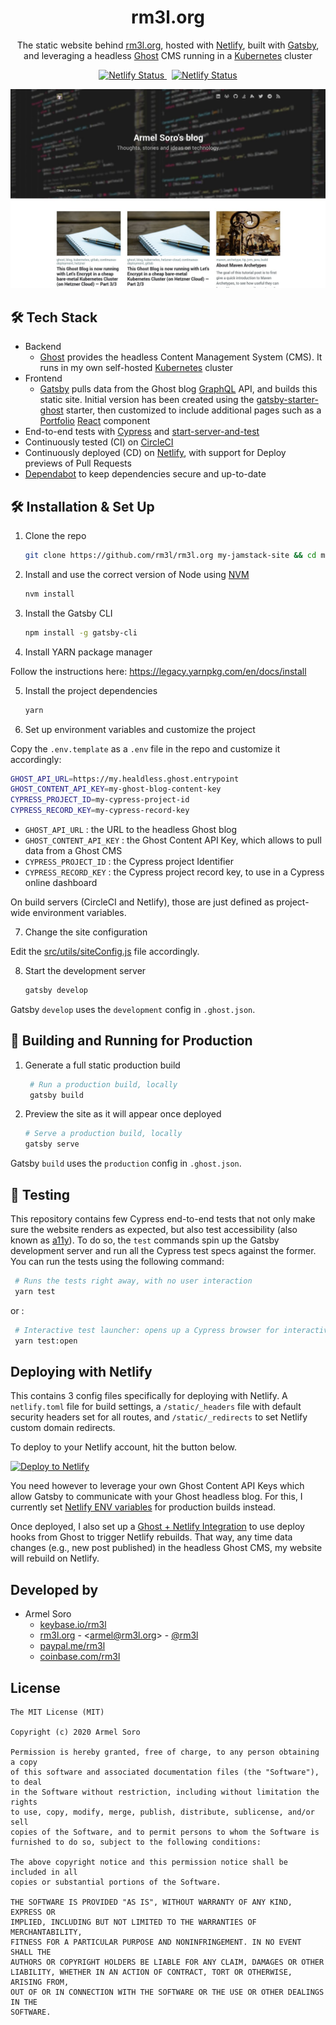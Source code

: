 <!-- <div align="center">
  <img alt="Logo" src="https://raw.githubusercontent.com/bchiang7/v4/master/src/images/logo.png" width="100" />
</div> -->
<h1 align="center">
  rm3l.org
</h1>
<p align="center">
  The static website behind <a href="https://rm3l.org" target="_blank">rm3l.org</a>,
  hosted with <a href="https://www.netlify.com/" target="_blank">Netlify</a>, built with <a href="https://www.gatsbyjs.org/" target="_blank">Gatsby</a>, and leveraging a headless <a href="https://ghost.org/" target="_blank">Ghost</a> CMS running in a <a href="https://kubernetes.io/" target="_blank">Kubernetes</a> cluster
</p>
<p align="center">
  <span>
    <a href="https://circleci.com/gh/rm3l/rm3l.org" target="_blank">
        <img src="https://circleci.com/gh/rm3l/rm3l.org.svg?style=svg" alt="Netlify Status" />
    </a>
    &nbsp;
    <a href="https://app.netlify.com/sites/rm3l-org/deploys" target="_blank">
        <img src="https://api.netlify.com/api/v1/badges/da8ff8df-c248-4af5-bd6b-21bb60b4c0bb/deploy-status" alt="Netlify Status" />
    </a>
    <!--&nbsp;
    Following the integration of Dependabot into Github, badge is not fixed yet. Commenting for now, until this is fixed
    <a href="https://dependabot.com" target="_blank">
        <img src="https://api.dependabot.com/badges/status?host=github&repo=rm3l/rm3l.org" alt="Dependabot Status" />
    </a>-->
  </span>
</p>

![demo](https://raw.githubusercontent.com/rm3l/rm3l.org/master/src/images/home_screenshot.png)

## 🛠 Tech Stack

* Backend
  * [Ghost](https://ghost.org/) provides the headless Content Management System (CMS). It runs in my own self-hosted [Kubernetes](https://kubernetes.io/) cluster
* Frontend
  * [Gatsby](https://www.gatsbyjs.org/) pulls data from the Ghost blog [GraphQL](https://graphql.org/) API, and builds this static site. Initial version has been created using the [gatsby-starter-ghost](https://www.gatsbyjs.org/starters/TryGhost/gatsby-starter-ghost/) starter, then customized to include additional pages such as a [Portfolio](src/pages/portfolio.js) [React](https://reactjs.org/) component
* End-to-end tests with [Cypress](https://www.cypress.io/) and [start-server-and-test](https://github.com/bahmutov/start-server-and-test#readme)
* Continuously tested (CI) on [CircleCI](https://circleci.com/gh/rm3l/rm3l.org)
* Continuously deployed (CD) on [Netlify](https://www.netlify.com/), with support for Deploy previews of Pull Requests
* [Dependabot](https://dependabot.com) to keep dependencies secure and up-to-date


## 🛠 Installation & Set Up

1. Clone the repo

   ```sh
   git clone https://github.com/rm3l/rm3l.org my-jamstack-site && cd my-jamstack-site
   ```

2. Install and use the correct version of Node using [NVM](https://github.com/nvm-sh/nvm)

   ```sh
   nvm install
   ```

3. Install the Gatsby CLI

   ```sh
   npm install -g gatsby-cli
   ```

4. Install YARN package manager

Follow the instructions here: https://legacy.yarnpkg.com/en/docs/install

5. Install the project dependencies

   ```sh
   yarn
   ```

6. Set up environment variables and customize the project

Copy the `.env.template` as a `.env` file in the repo and customize it accordingly:

   ```bash
   GHOST_API_URL=https://my.healdless.ghost.entrypoint
   GHOST_CONTENT_API_KEY=my-ghost-blog-content-key
   CYPRESS_PROJECT_ID=my-cypress-project-id
   CYPRESS_RECORD_KEY=my-cypress-record-key
   ```
- `GHOST_API_URL` : the URL to the headless Ghost blog
- `GHOST_CONTENT_API_KEY` : the Ghost Content API Key, which allows to pull data from a Ghost CMS
- `CYPRESS_PROJECT_ID` : the Cypress project Identifier
- `CYPRESS_RECORD_KEY` : the Cypress project record key, to use in a Cypress online dashboard

On build servers (CircleCI and Netlify), those are just defined as project-wide environment variables.

7. Change the site configuration

Edit the [src/utils/siteConfig.js](src/utils/siteConfig.js) file accordingly.

8. Start the development server

   ```sh
   gatsby develop
   ```

Gatsby `develop` uses the `development` config in `.ghost.json`.

## 🚀 Building and Running for Production

1. Generate a full static production build

   ```sh
    # Run a production build, locally
    gatsby build
   ```

2. Preview the site as it will appear once deployed

   ```sh
   # Serve a production build, locally
   gatsby serve
   ```

Gatsby `build` uses the `production` config in `.ghost.json`.

## 🚨 Testing

This repository contains few Cypress end-to-end tests that not only make sure the website renders as expected,
but also test accessibility (also known as [a11y](https://a11yproject.com/)).
To do so, the `test` commands spin up the Gatsby development server and run all the Cypress test specs against the former.
You can run the tests using the following command:

   ```sh
    # Runs the tests right away, with no user interaction
    yarn test
   ```

or :

   ```sh
    # Interactive test launcher: opens up a Cypress browser for interactively running the tests
    yarn test:open
   ```

## Deploying with Netlify

This contains 3 config files specifically for deploying with Netlify. A `netlify.toml` file for build settings, a `/static/_headers` file with default security headers set for all routes, and `/static/_redirects` to set Netlify custom domain redirects.

To deploy to your Netlify account, hit the button below.

[![Deploy to Netlify](https://www.netlify.com/img/deploy/button.svg)](https://app.netlify.com/start/deploy?repository=https://github.com/rm3l/rm3l.org)

You need however to leverage your own Ghost Content API Keys which allow Gatsby to communicate with your Ghost headless blog.
For this, I currently set [Netlify ENV variables](https://www.netlify.com/docs/continuous-deployment/#build-environment-variables) for production builds instead.

Once deployed, I also set up a [Ghost + Netlify Integration](https://docs.ghost.org/integrations/netlify/) to use deploy hooks from Ghost to trigger Netlify rebuilds. That way, any time data changes (e.g., new post published) in the headless Ghost CMS, my website will rebuild on Netlify.

## Developed by

* Armel Soro
  * [keybase.io/rm3l](https://keybase.io/rm3l)
  * [rm3l.org](https://rm3l.org) - &lt;armel@rm3l.org&gt; - [@rm3l](https://twitter.com/rm3l)
  * [paypal.me/rm3l](https://paypal.me/rm3l)
  * [coinbase.com/rm3l](https://www.coinbase.com/rm3l)

## License

    The MIT License (MIT)

    Copyright (c) 2020 Armel Soro

    Permission is hereby granted, free of charge, to any person obtaining a copy
    of this software and associated documentation files (the "Software"), to deal
    in the Software without restriction, including without limitation the rights
    to use, copy, modify, merge, publish, distribute, sublicense, and/or sell
    copies of the Software, and to permit persons to whom the Software is
    furnished to do so, subject to the following conditions:

    The above copyright notice and this permission notice shall be included in all
    copies or substantial portions of the Software.

    THE SOFTWARE IS PROVIDED "AS IS", WITHOUT WARRANTY OF ANY KIND, EXPRESS OR
    IMPLIED, INCLUDING BUT NOT LIMITED TO THE WARRANTIES OF MERCHANTABILITY,
    FITNESS FOR A PARTICULAR PURPOSE AND NONINFRINGEMENT. IN NO EVENT SHALL THE
    AUTHORS OR COPYRIGHT HOLDERS BE LIABLE FOR ANY CLAIM, DAMAGES OR OTHER
    LIABILITY, WHETHER IN AN ACTION OF CONTRACT, TORT OR OTHERWISE, ARISING FROM,
    OUT OF OR IN CONNECTION WITH THE SOFTWARE OR THE USE OR OTHER DEALINGS IN THE
    SOFTWARE.
